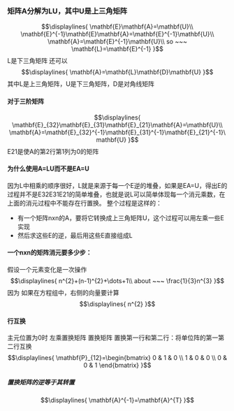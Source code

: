 ### 矩阵A分解为LU，其中U是上三角矩阵
$$\displaylines{
\mathbf{E}\mathbf{A}=\mathbf{U}\\
\mathbf{E}^{-1}\mathbf{E}\mathbf{A}=\mathbf{E}^{-1}\mathbf{U}\\
\mathbf{A}=\mathbf{E}^{-1}\mathbf{U}\\
so ~~~ \mathbf{L}=\mathbf{E}^{-1}
}$$
L是下三角矩阵
还可以
$$\displaylines{
\mathbf{A}=\mathbf{L}\mathbf{D}\mathbf{U}
}$$
其中L是上三角矩阵，U是下三角矩阵，D是对角线矩阵
#### 对于三阶矩阵
$$\displaylines{
\mathbf{E}_{32}\mathbf{E}_{31}\mathbf{E}_{21}\mathbf{A}=\mathbf{U}\\
\mathbf{A}=\mathbf{E}_{32}^{-1}\mathbf{E}_{31}^{-1}\mathbf{E}_{21}^{-1}\mathbf{U}
}$$
E21是使A的第2行第1列为0的矩阵
#### 为什么使用A=LU而不是EA=U
因为L中相乘的顺序很好，L就是来源于每一个E逆的堆叠，如果是EA=U，得出E的过程并不是E32E31E21的简单堆叠，也就是说L可以简单体现每一个消元乘数，在上面的消元过程中不能存在行置换。
整个过程是这样的：
- 有一个矩阵nxn的A，要将它转换成上三角矩阵U，这个过程可以用左乘一些E实现
- 然后求这些E的逆，最后用这些E直接组成L
#### 一个nxn的矩阵消元要多少步：
假设一个元素变化是一次操作
$$\displaylines{
n^{2}+(n-1)^{2}+\dots+1\\
about ~~~ \frac{1}{3}n^{3}
}$$
因为
如果在方程组中，右侧的向量要计算
$$\displaylines{
n^{2}
}$$
#### 行互换
主元位置为0时
左乘置换矩阵
置换矩阵
置换第一行和第二行：将单位阵的第一第二行互换
$$\displaylines{
\mathbf{P}_{12}=\begin{bmatrix}
0 & 1 & 0 \\
1 & 0 & 0  \\
0 & 0 & 1
\end{bmatrix}
}$$
##### 置换矩阵的逆等于其转置
$$\displaylines{
\mathbf{A}^{-1}=\mathbf{A}^{T}
}$$